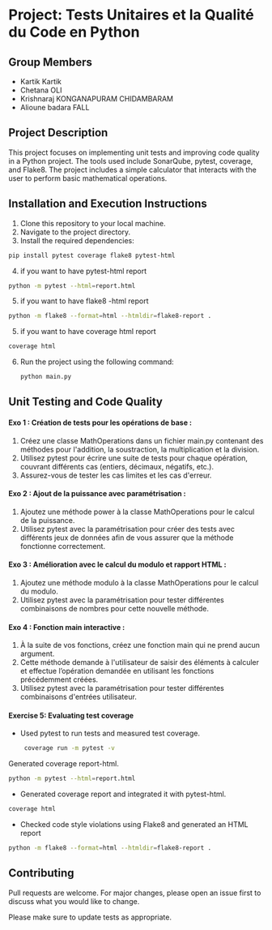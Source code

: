 # Project: Tests Unitaires et la Qualité du Code en Python

## Group Members
- Kartik Kartik
- Chetana OLI
- Krishnaraj KONGANAPURAM CHIDAMBARAM
- Alioune badara FALL

## Project Description
This project focuses on implementing unit tests and improving code quality in a Python project. The tools used include SonarQube, pytest, coverage, and Flake8. The project includes a simple calculator that interacts with the user to perform basic mathematical operations.


## Installation and Execution Instructions
1. Clone this repository to your local machine.
2. Navigate to the project directory.
3. Install the required dependencies:
  ```bash
pip install pytest coverage flake8 pytest-html
```
4. if you want to have pytest-html report
  ```bash
python -m pytest --html=report.html
 ```
5. if you want to have flake8 -html report
  ```bash
python -m flake8 --format=html --htmldir=flake8-report .
 ```
5. if you want to have coverage html report
  ```bash
coverage html
 ```

6. Run the project using the following command:
   ```bash
   python main.py

## Unit Testing and Code Quality
#### Exo 1 : Création de tests pour les opérations de base :
1. Créez une classe MathOperations dans un fichier main.py contenant des méthodes pour 
l'addition, la soustraction, la multiplication et la division.
2. Utilisez pytest pour écrire une suite de tests pour chaque opération, couvrant différents cas 
(entiers, décimaux, négatifs, etc.).
3. Assurez-vous de tester les cas limites et les cas d'erreur.

#### Exo 2 : Ajout de la puissance avec paramétrisation :
1. Ajoutez une méthode power à la classe MathOperations pour le calcul de la puissance.
2. Utilisez pytest avec la paramétrisation pour créer des tests avec différents jeux de données 
afin de vous assurer que la méthode fonctionne correctement.

#### Exo 3 : Amélioration avec le calcul du modulo et rapport HTML :
1. Ajoutez une méthode modulo à la classe MathOperations pour le calcul du modulo.
2. Utilisez pytest avec la paramétrisation pour tester différentes combinaisons de nombres 
pour cette nouvelle méthode.

#### Exo 4 : Fonction main interactive :
1. À la suite de vos fonctions, créez une fonction main qui ne prend aucun argument.
2. Cette méthode demande à l'utilisateur de saisir des éléments à calculer et effectue 
l’opération demandée en utilisant les fonctions précédemment créées.
3. Utilisez pytest avec la paramétrisation pour tester différentes combinaisons d'entrées 
utilisateur.

#### Exercise 5: Evaluating test coverage
- Used pytest to run tests and measured test coverage.
  ``` bash
   coverage run -m pytest -v
Generated coverage report-html.
```bash
python -m pytest --html=report.html
```
- Generated coverage report and integrated it with pytest-html.
```bash
coverage html
```

- Checked code style violations using Flake8 and generated an HTML report
```bash
python -m flake8 --format=html --htmldir=flake8-report .
```

## Contributing

Pull requests are welcome. For major changes, please open an issue first
to discuss what you would like to change.

Please make sure to update tests as appropriate.

